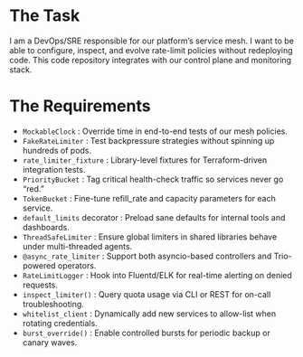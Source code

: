 # The Task

I am a DevOps/SRE responsible for our platform’s service mesh. I want to be able to configure, inspect, and evolve rate-limit policies without redeploying code. This code repository integrates with our control plane and monitoring stack.

# The Requirements

* `MockableClock` : Override time in end-to-end tests of our mesh policies.  
* `FakeRateLimiter` : Test backpressure strategies without spinning up hundreds of pods.  
* `rate_limiter_fixture` : Library-level fixtures for Terraform-driven integration tests.  
* `PriorityBucket` : Tag critical health-check traffic so services never go “red.”  
* `TokenBucket` : Fine-tune refill_rate and capacity parameters for each service.  
* `default_limits` decorator : Preload sane defaults for internal tools and dashboards.  
* `ThreadSafeLimiter` : Ensure global limiters in shared libraries behave under multi-threaded agents.  
* `@async_rate_limiter` : Support both asyncio-based controllers and Trio-powered operators.  
* `RateLimitLogger` : Hook into Fluentd/ELK for real-time alerting on denied requests.  
* `inspect_limiter()` : Query quota usage via CLI or REST for on-call troubleshooting.  
* `whitelist_client` : Dynamically add new services to allow-list when rotating credentials.  
* `burst_override()` : Enable controlled bursts for periodic backup or canary waves.  

